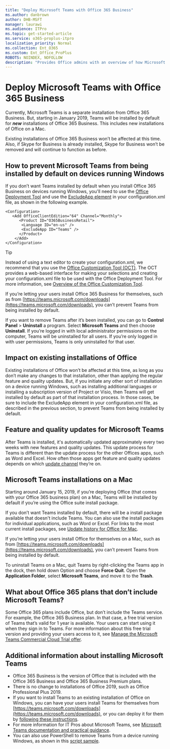```yaml
---
title: "Deploy Microsoft Teams with Office 365 Business"
ms.author: danbrown
author: DHB-MSFT
manager: laurawi
ms.audience: ITPro
ms.topic: get-started-article
ms.service: o365-proplus-itpro
localization_priority: Normal
ms.collection: Ent_O365
ms.custom: Ent_Office_ProPlus
ROBOTS: NOINDEX, NOFOLLOW
description: "Provides Office admins with an overview of how Microsoft Teams will be automatically installed with Office 365 Business."
---
```


# Deploy Microsoft Teams with Office 365 Business

Currently, Microsoft Teams is a separate installation from Office 365 Business. But, starting in January 2019, Teams will be installed by default for ***new*** installations of Office 365 Business. This includes new installations of Office on a Mac.

Existing installations of Office 365 Business won’t be affected at this time. Also, if Skype for Business is already installed, Skype for Business won’t be removed and will continue to function as before.

## How to prevent Microsoft Teams from being installed by default on devices running Windows

If you don’t want Teams installed by default when you install Office 365 Business on devices running Windows, you'll need to use the [Office Deployment Tool](overview-of-the-office-2016-deployment-tool.md) and use the [ExcludeApp element](https://docs.microsoft.com/DeployOffice/configuration-options-for-the-office-2016-deployment-tool#excludeapp-element) in your configuration.xml file, as shown in the following example.

```
<Configuration>
   <Add OfficeClientEdition="64" Channel="Monthly">
      <Product ID="O365BusinessRetail">
       <Language ID="en-us" />
       <ExcludeApp ID="Teams" />
      </Product>
    </Add>
</Configuration>
```
> [!TIP]
> Instead of using a text editor to create your configuration.xml, we recommend that you use the [Office Customization Tool (OCT)](https://config.office.com). The OCT provides a web-based interface for making your selections and creating your configuration.xml file to be used with the Office Deployment Tool. For more information, see [Overview of the Office Customization Tool](overview-of-the-office-customization-tool-for-click-to-run.md).

If you’re letting your users install Office 365 Business for themselves, such as from [https://teams.microsoft.com/downloads](https://teams.microsoft.com/downloads), you can’t prevent Teams from being installed by default.

If you want to remove Teams after it’s been installed, you can go to **Control Panel** > **Uninstall** a program. Select **Microsoft Teams** and then choose **Uninstall**. If you’re logged in with local administrator permissions on  the computer, Teams will be uninstalled for all users. If you’re only logged in with user permissions, Teams is only uninstalled for that user.

## Impact on existing installations of Office

Existing installations of Office won’t be affected at this time, as long as you don’t make any changes to that installation, other than applying the regular feature and quality updates. But, if you initiate any other sort of installation on a device running Windows, such as installing additional languages or installing a subscription version of Project or Visio, then Teams will get installed by default as part of that installation process. In those cases, be sure to include the ExcludeApp element in your configuration.xml file, as described in the previous section, to prevent Teams from being installed by default.

## Feature and quality updates for Microsoft Teams

After Teams is installed, it's automatically updated approximately every two weeks with new features and quality updates. This update process for Teams is different than the update process for the other Offices apps, such as Word and Excel. How often those apps get feature and quality updates depends on which [update channel](https://docs.microsoft.com/DeployOffice/overview-of-update-channels-for-office-365-proplus) they’re on.

## Microsoft Teams installations on a Mac

Starting around January 15, 2019, if you’re deploying Office (that comes with your Office 365 business plan) on a Mac, Teams will be installed by default if you’re using the Office suite install package. 

If you don’t want Teams installed by default, there will be a install package available that doesn't include Teams. You can also use the install packages for individual applications, such as Word or Excel. For links to the most current install packages, see [Update history for Office for Mac](https://docs.microsoft.com/officeupdates/update-history-office-for-mac).  

If you’re letting your users install Office for themselves on a Mac, such as from [https://teams.microsoft.com/downloads](https://teams.microsoft.com/downloads), you can’t prevent Teams from being installed by default.

To uninstall Teams on a Mac, quit Teams by right-clicking the Teams app in the dock, then hold down Option and choose **Force Quit**. Open the **Application Folder**, select **Microsoft Teams**, and move it to the **Trash**.

## What about Office 365 plans that don’t include Microsoft Teams?

Some Office 365 plans include Office, but don’t include the Teams service. For example, the Office 365 Business plan. In that case, a free trial version of Teams that’s valid for 1 year is available. Your users can start using it when they sign in to Teams. For more information about this free trial version and providing your users access to it, see [Manage the Microsoft Teams Commercial Cloud Trial offer](https://docs.microsoft.com/microsoftteams/iw-trial-teams).

## Additional information about installing Microsoft Teams

- Office 365 Business is the version of Office that is included with the Office 365 Business and Office 365 Business Premium plans.
- There is no change to installations of Office 2019, such as Office Professional Plus 2019.
- If you want to install Teams to an existing installation of Office on Windows, you can have your users install Teams for themselves from [https://teams.microsoft.com/downloads](https://teams.microsoft.com/downloads), or you can deploy it for them by [following these instructions](https://docs.microsoft.com/MicrosoftTeams/msi-deployment).
- For more information for IT Pros about Microsoft Teams, see [Microsoft Teams documentation and practical guidance](https://docs.microsoft.com/MicrosoftTeams/Microsoft-Teams).
- You can also use PowerShell to remove Teams from a device running Windows, as shown in this [script sample](https://docs.microsoft.com/microsoftteams/scripts/powershell-script-teams-deployment-clean-up).
